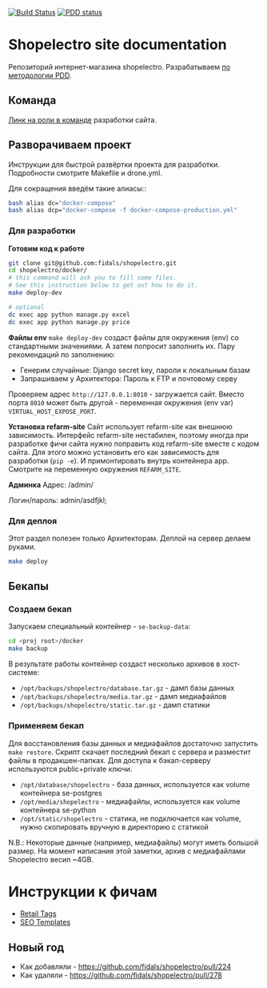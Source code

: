 [![Build Status](https://ci.fidals.com/api/badges/fidals/shopelectro/status.svg)](https://ci.fidals.com/fidals/shopelectro)
[![PDD status](http://www.0pdd.com/svg?name=fidals/shopelectro)](http://www.0pdd.com/p?name=fidals/shopelectro)


# Shopelectro site documentation
Репозиторий интернет-магазина shopelectro.
Разрабатываем [по методологии PDD](http://fidals.com/dev).

## Команда
[Линк на роли в команде](https://goo.gl/3HDwaq) разработки сайта.

## Разворачиваем проект

Инструкции для быстрой развёртки проекта для разработки.
Подробности смотрите Makefile и drone.yml.

Для сокращения введём такие алиасы::

```bash
bash alias dc="docker-compose"
bash alias dcp="docker-compose -f docker-compose-production.yml"
```

### Для разработки

**Готовим код к работе**
```bash
git clone git@github.com:fidals/shopelectro.git
cd shopelectro/docker/
# this command will ask you to fill some files.
# See this instruction below to get out how to do it.
make deploy-dev

# optional
dc exec app python manage.py excel
dc exec app python manage.py price
```

**Файлы env**
`make deploy-dev` создаст файлы для окружения (env) со стандартными значениями.
А затем попросит заполнить их.
Пару рекомендаций по заполнению:
- Генерим случайные: Django secret key, пароли к локальным базам
- Запрашиваем у Архитектора: Пароль к FTP и почтовому серву 

Проверяем адрес `http://127.0.0.1:8010` - загружается сайт.
Вместо порта `8010` может быть другой - переменная окружения (env var) `VIRTUAL_HOST_EXPOSE_PORT`.

**Установка refarm-site**
Сайт использует refarm-site как внешнюю зависимость.
Интерфейс refarm-site нестабилен,
поэтому иногда при разработке фичи сайта
нужно поправить код refarm-site вместе с кодом сайта.
Для этого можно установить его как зависимость для разработки (`pip -e`).
И примонтировать внутрь контейнера app.
Смотрите на переменную окружения `REFARM_SITE`.

**Админка**
Адрес: /admin/

Логин/пароль:
admin/asdfjkl;

### Для деплоя
Этот раздел полезен только Архитекторам.
Деплой на сервер делаем руками.

```bash
make deploy
```


## Бекапы

### Создаем бекап

Запускаем специальный контейнер - `se-backup-data`:

```bash
cd <proj root>/docker
make backup
```

В результате работы контейнер создаст несколько архивов в хост-системе:

* `/opt/backups/shopelectro/database.tar.gz` - дамп базы данных
* `/opt/backups/shopelectro/media.tar.gz` - дамп медиафайлов
* `/opt/backups/shopelectro/static.tar.gz` - дамп статики

### Применяем бекап

Для восстановления базы данных и медиафайлов достаточно запустить ``make restore``.
Скрипт скачает последний бекап с сервера и разместит файлы в продакшен-папках.
Для доступа к бэкап-серверу используются public+private ключи.

* `/opt/database/shopelectro` - база данных, используется как volume контейнера se-postgres
* `/opt/media/shopelectro` - медиафайлы, используется как volume контейнера se-python
* `/opt/static/shopelectro` - статика, не подключается как volume, нужно скопировать вручную в директорию с статикой

N.B.: Некоторые данные (например, медиафайлы) могут иметь большой размер. На момент написания этой заметки, архив с медиафайлами Shopelectro весил ~4GB.

# Инструкции к фичам
- [Retail Tags](https://github.com/fidals/shopelectro/blob/master/doc/tags.md)
- [SEO Templates](https://github.com/fidals/shopelectro/blob/master/doc/seo_templates.md)

## Новый год
- Как добавляли - https://github.com/fidals/shopelectro/pull/224
- Как удаляли - https://github.com/fidals/shopelectro/pull/278
